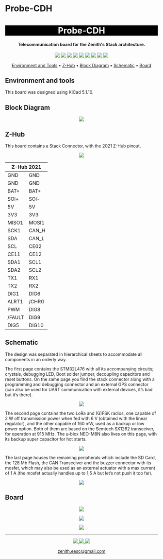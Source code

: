 # Probe-CDH
<h1 align="center" style="color:white; background-color:black">Probe-CDH</h1>
<h4 align="center"> Telecommunication board for the Zenith's Stack architecture.</h4>

<p align="center">
	<a href="http://zenith.eesc.usp.br/">
    <img src="https://img.shields.io/badge/Zenith-Embarcados-black?style=for-the-badge"/>
    </a>
    <a href="https://eesc.usp.br/">
    <img src="https://img.shields.io/badge/Linked%20to-EESC--USP-black?style=for-the-badge"/>
    </a>
    <a href="https://github.com/zenitheesc/Probe-CDH/blob/main/LICENSE">
    <img src="https://img.shields.io/github/license/zenitheesc/Probe-CDH?style=for-the-badge"/>
    </a>
    <a href="https://github.com/zenitheesc/Probe-CDH/issues">
    <img src="https://img.shields.io/github/issues/zenitheesc/Probe-CDH?style=for-the-badge"/>
    </a>
    <a href="https://github.com/zenitheesc/Probe-CDH/commits/main">
    <img src="https://img.shields.io/github/commit-activity/m/zenitheesc/Probe-CDH?style=for-the-badge">
    </a>
    <a href="https://github.com/zenitheesc/Probe-CDH/graphs/contributors">
    <img src="https://img.shields.io/github/contributors/zenitheesc/Probe-CDH?style=for-the-badge"/>
    </a>
    <a href="https://github.com/zenitheesc/Probe-CDH/commits/main">
    <img src="https://img.shields.io/github/last-commit/zenitheesc/Probe-CDH?style=for-the-badge"/>
    </a>
    <a href="https://github.com/zenitheesc/Probe-CDH/issues">
    <img src="https://img.shields.io/github/issues-raw/zenitheesc/Probe-CDH?style=for-the-badge" />
    </a>
    <a href="https://github.com/zenitheesc/Probe-CDH/pulls">
    <img src = "https://img.shields.io/github/issues-pr-raw/zenitheesc/Probe-CDH?style=for-the-badge">
    </a>
</p>

<p align="center">
    <a href="#environment-and-tools">Environment and Tools</a> •
    <a href="#Z-Hub">Z-Hub</a> •
    <a href="#Block-Diagram">Block Diagram</a> •
    <a href="#Schematic">Schematic</a> • 
    <a href="#Board">Board</a>
</p>

## Environment and tools

This board was designed using KiCad 5.1.10.

## Block Diagram

<p align = "center">
<img src="https://github.com/zenitheesc/Probe-CDH/blob/main/Other_Files/Images/Diagram.png"/>
</p>

## Z-Hub

This board contains a Stack Connector, with the 2021 Z-Hub pinout.


<p align = "center">
<img src="https://github.com/zenitheesc/Probe-CDH/blob/main/Other_Files/Images/Z-Hub.png"/>
</p>




<table align = "center">
  <thead>
    <tr>
      <th colspan=2>   Z-Hub 2021   </th>
    </tr>
  </thead>
  <tbody>
    <tr>
      <td>GND</td>
      <td>GND</td>
    </tr>
    <tr>
      <td>GND</td>
      <td>GND</td>
    </tr>
    <tr>
      <td>BAT+</td>
      <td>BAT+</td>
    </tr>
    <tr>
      <td>SOl+</td>
      <td>SOl-</td>
    </tr>
    <tr>
      <td>5V</td>
      <td>5V</td>
    </tr>
    <tr>
      <td>3V3</td>
      <td>3V3</td>
    </tr>
    <tr>
      <td>MISO1</td>
      <td>MOSI1</td>
    </tr>
    <tr>
      <td>SCK1</td>
      <td>CAN_H</td>
    </tr>
    <tr>
      <td>SDA </td>
      <td>CAN_L</td>
    </tr>
    <tr>
      <td>SCL</td>
      <td>CE02</td>
    </tr>
    <tr>
      <td>CE11</td>
      <td>CE12</td>
    </tr>
    <tr>
      <td>SDA1</td>
      <td>SCL1</td>
    </tr>
    <tr>
      <td>SDA2</td>
      <td>SCL2</td>
    </tr>
    <tr>
      <td>TX1</td>
      <td>RX1</td>
    </tr>
    <tr>
      <td>TX2</td>
      <td>RX2</td>
    </tr>
    <tr>
      <td>DIG1</td>
      <td>DIG6</td>
    </tr>
    <tr>
      <td>ALRT1</td>
      <td>/CHRG</td>
    </tr>
    <tr>
      <td>PWM</td>
      <td>DIG8</td>
    </tr>
    <tr>
      <td>/FAULT</td>
      <td>DIG9</td>
    </tr>
    <tr>
      <td>DIG5</td>
      <td>DIG10</td>
    </tr>
  </tbody>
</table>

## Schematic

The design was separated in hierarchical sheets to accommodate all components in an orderly way.

The first page contains the STM32L476 with all its accompanying circuits; crystals, debugging LED, Boot solder jumper, decoupling capacitors and reset buttons. On the same page you find the stack connector along with a programming and debugging connector and an external GPS connector (can also be used for UART communication with external devices, it’s bad but it’s there).


<p align = "center">
<img src="https://github.com/zenitheesc/Probe-CDH/blob/main/Other_Files/Images/Schematic_Page_1.png"/>
</p>

The second page contains the two LoRa and (G)FSK radios, one capable of 2 W off transmission power when fed with 6 V (obtained with the linear regulator), and the other capable of 160 mW, used as a backup or low power option. Both of them are based on the Semtech SX1262 transceiver, for operation at 915 MHz. The u-blox NEO-M8N also lives on this page, with its backup super capacitor for hot starts.

<p align = "center">
<img src="https://github.com/zenitheesc/Probe-CDH/blob/main/Other_Files/Images/Schematic_Page_2.png"/>
</p>

The last page houses the remaining peripherals which include the SD Card, the 128 Mb Flash, the CAN Transceiver and the buzzer connector with its mosfet, which may also be used as an external actuator with a max current of 1 A (the mosfet actually handles up to 1,5 A but let’s not push it too far).  

<p align = "center">
<img src="https://github.com/zenitheesc/Probe-CDH/blob/main/Other_Files/Images/Schematic_Page_3.png"/>
</p>


## Board

<p align = "center">
<img src="https://github.com/zenitheesc/Probe-CDH/blob/main/Other_Files/Images/Top.png"/>
</p>

<p align = "center">
<img src="https://github.com/zenitheesc/Probe-CDH/blob/main/Other_Files/Images/Bottom.png"/>
</p>

<p align = "center">
<img src="https://github.com/zenitheesc/Probe-CDH/blob/main/Other_Files/Images/Perspective.png"/>
</p>


---

<p align="center">
    <a href="http://zenith.eesc.usp.br">
    <img src="https://img.shields.io/badge/Check%20out-Zenith's Oficial Website-black?style=for-the-badge" />
    </a> 
    <a href="https://www.facebook.com/zenitheesc">
    <img src="https://img.shields.io/badge/Like%20us%20on-facebook-blue?style=for-the-badge"/>
    </a> 
    <a href="https://www.instagram.com/zenith_eesc/">
    <img src="https://img.shields.io/badge/Follow%20us%20on-Instagram-red?style=for-the-badge"/>
    </a>

</p>
<p align = "center">
<a href="zenith.eesc@gmail.com">zenith.eesc@gmail.com</a>
</p>
